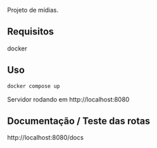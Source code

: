 Projeto de mídias.

## Requisitos

docker

## Uso

```sh
docker compose up
```

Servidor rodando em http://localhost:8080

## Documentação / Teste das rotas


http://localhost:8080/docs